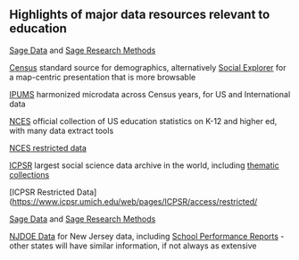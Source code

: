 ## Highlights of major data resources relevant to education

[Sage Data](https://www.libraries.rutgers.edu/databases/data-planet) and [Sage Research Methods](https://www.libraries.rutgers.edu/databases/sage-research-methods)

[Census](https://data.census.gov) standard source for demographics, alternatively [Social Explorer]() for a map-centric presentation that is more browsable

[IPUMS](https://ipums.org) harmonized microdata across Census years, for US and International data

[NCES](https://nces.ed.gov) official collection of US education statistics on K-12 and higher ed, with many data extract tools

[NCES restricted data](https://nces.ed.gov/pubsearch/licenses.asp)

[ICPSR](https://icpsr.umich.edu) largest social science data archive in the world, including [thematic collections](https://www.icpsr.umich.edu/web/pages/ICPSR/icpsr.html)

[ICPSR Restricted Data](https://www.icpsr.umich.edu/web/pages/ICPSR/access/restricted/

[Sage Data](https://www.libraries.rutgers.edu/databases/data-planet) and [Sage Research Methods](https://www.libraries.rutgers.edu/databases/sage-research-methods)

[NJDOE Data](https://www.nj.gov/education/doedata/) for New Jersey data, including [School Performance Reports](https://rc.doe.state.nj.us/) - other states will have similar information, if not always as extensive

